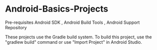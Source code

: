 # Android-Basics-Projects

Pre-requisites
Android SDK ,
Android Build Tools ,
Android Support Repository 

These projects use the Gradle build system. 
To build this project, use the "gradlew build" command or use "Import Project" in Android Studio.
